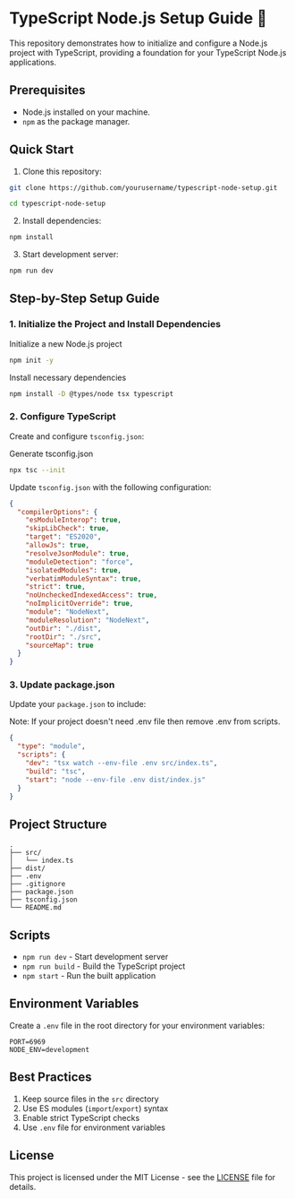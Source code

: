 # TypeScript Node.js Setup Guide 🚀

This repository demonstrates how to initialize and configure a Node.js project with TypeScript, providing a foundation for your TypeScript Node.js applications.

## Prerequisites

- Node.js installed on your machine.
- `npm` as the package manager.

## Quick Start

1. Clone this repository:

```bash
git clone https://github.com/yourusername/typescript-node-setup.git

```

```bash
cd typescript-node-setup
```

2. Install dependencies:


```bash
npm install
```

3. Start development server:

```bash
npm run dev
```

## Step-by-Step Setup Guide

### 1. Initialize the Project and Install Dependencies

 Initialize a new Node.js project

```bash
npm init -y

```
Install necessary dependencies

```bash
npm install -D @types/node tsx typescript

```

### 2. Configure TypeScript

Create and configure `tsconfig.json`:

Generate tsconfig.json

```bash
npx tsc --init
```

Update `tsconfig.json` with the following configuration:

```json
{
  "compilerOptions": {
    "esModuleInterop": true,
    "skipLibCheck": true,
    "target": "ES2020",
    "allowJs": true,
    "resolveJsonModule": true,
    "moduleDetection": "force",
    "isolatedModules": true,
    "verbatimModuleSyntax": true,
    "strict": true,
    "noUncheckedIndexedAccess": true,
    "noImplicitOverride": true,
    "module": "NodeNext",
    "moduleResolution": "NodeNext",
    "outDir": "./dist",
    "rootDir": "./src",
    "sourceMap": true
  }
}
```

### 3. Update package.json

Update your `package.json` to include:

Note: If your project doesn't need .env file then remove .env from scripts.

```json
{
  "type": "module",
  "scripts": {
    "dev": "tsx watch --env-file .env src/index.ts",
    "build": "tsc",
    "start": "node --env-file .env dist/index.js"
  }
}
```

## Project Structure

```
.
├── src/
│   └── index.ts
├── dist/
├── .env
├── .gitignore
├── package.json
├── tsconfig.json
└── README.md
```

## Scripts

- `npm run dev` - Start development server
- `npm run build` - Build the TypeScript project
- `npm start` - Run the built application

## Environment Variables

Create a `.env` file in the root directory for your environment variables:

```env
PORT=6969
NODE_ENV=development
```

## Best Practices

1. Keep source files in the `src` directory
2. Use ES modules (`import`/`export`) syntax
3. Enable strict TypeScript checks
4. Use `.env` file for environment variables


## License

This project is licensed under the MIT License - see the [LICENSE](LICENSE) file for details.
